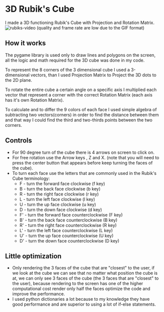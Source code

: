 # 3D Rubik's Cube
I made a 3D functioning Rubik's Cube with Projection and Rotation Matrix.
![rubiks-video](example.gif)
(quality and frame rate are low due to the GIF format)
## How it works
The pygame library is used only to draw lines and polygons on the screen, all the logic and math required for the 3D cube was done in my code.

To represent the 8 corners of the 3 dimensional cube I used a 3-dimensional vectors, than I used Projection Matrix to Project the 3D dots to the 2D plane.

To rotate the entire cube a certain angle on a specific axis I multiplied each vector that represent a corner with the correct Rotation Matrix (each axis has it's own Rotation Matrix). 

To calculate and to differ the 9 colors of each face I used simple algebra of subtracting two vectors(corners) in order to find the distance between them and that way I could find the third and two-thirds points between the two corners.

## Controls 
* For 90 degree turn of the cube there is 4 arrows on screen to click on.
* For free rotation use the Arrow keys , Z and X. (note that you will need to press the center button that appears before keep turning the faces of the cube).
* To turn each face use the letters that are commonly used in the Rubik's Cube terminology:
  * F - turn the forward face clockwise (f key)
  * B - turn the back face clockwise (b key)
  * R - turn the right face clockwise (r key)
  * L - turn the left face clockwise (l key)
  * U - turn the up face clockwise (u key)
  * D - turn the down face clockwise (d key)
  * F' - turn the forward face counterclockwise (F key)
  * B' - turn the back face counterclockwise (B key)
  * R' - turn the right face counterclockwise (R key)
  * L' - turn the left face counterclockwise (L key)
  * U' - turn the up face counterclockwise (U key)
  * D' - turn the down face counterclockwise (D key)

## Little optimization
* Only rendering the 3 faces of the cube that are "closest" to the user, if we look at the cube we can see that no matter what position the cube is at, we can only see 3 faces of the cube (the 3 faces that are "closest" to the user), because rendering to the screen has one of the higher computational cost render only half the faces optimize the code and improve the performance.
* I used python dictionaries a lot because to my knowledge they have good performance and are superior to using a lot of if-else statements.

